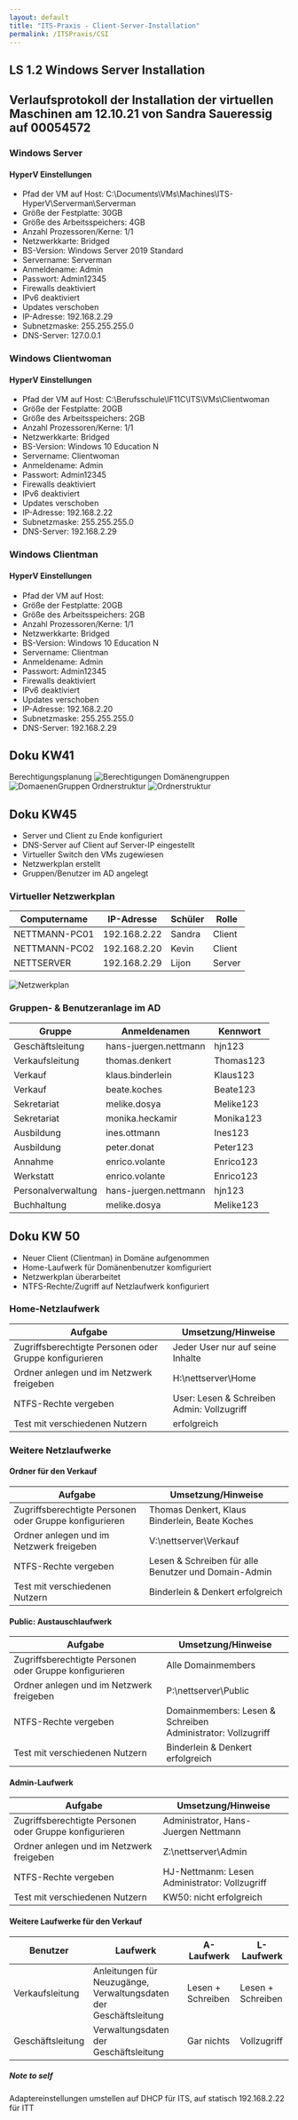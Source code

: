 ```yaml
---
layout: default
title: "ITS-Praxis - Client-Server-Installation"
permalink: /ITSPraxis/CSI
---
```


## LS 1.2 Windows Server Installation

## Verlaufsprotokoll der Installation der virtuellen Maschinen am 12.10.21 von Sandra Saueressig auf 00054572

### Windows Server

#### HyperV Einstellungen

* Pfad der VM auf Host: C:\Documents\VMs\Machines\ITS-HyperV\Serverman\Serverman
* Größe der Festplatte: 30GB
* Größe des Arbeitsspeichers: 4GB
* Anzahl Prozessoren/Kerne: 1/1
* Netzwerkkarte: Bridged
* BS-Version: Windows Server 2019 Standard
* Servername: Serverman
* Anmeldename: Admin
* Passwort: Admin12345
* Firewalls deaktiviert
* IPv6 deaktiviert
* Updates verschoben
* IP-Adresse: 192.168.2.29
* Subnetzmaske: 255.255.255.0
* DNS-Server: 127.0.0.1

### Windows Clientwoman

#### HyperV Einstellungen

* Pfad der VM auf Host: C:\Berufsschule\IF11C\ITS\VMs\Clientwoman
* Größe der Festplatte: 20GB
* Größe des Arbeitsspeichers: 2GB
* Anzahl Prozessoren/Kerne: 1/1
* Netzwerkkarte: Bridged
* BS-Version: Windows 10 Education N
* Servername: Clientwoman
* Anmeldename: Admin
* Passwort: Admin12345
* Firewalls deaktiviert
* IPv6 deaktiviert
* Updates verschoben
* IP-Adresse: 192.168.2.22
* Subnetzmaske: 255.255.255.0
* DNS-Server: 192.168.2.29

### Windows Clientman

#### HyperV Einstellungen

* Pfad der VM auf Host: 
* Größe der Festplatte: 20GB
* Größe des Arbeitsspeichers: 2GB
* Anzahl Prozessoren/Kerne: 1/1
* Netzwerkkarte: Bridged
* BS-Version: Windows 10 Education N
* Servername: Clientman
* Anmeldename: Admin
* Passwort: Admin12345
* Firewalls deaktiviert
* IPv6 deaktiviert
* Updates verschoben
* IP-Adresse: 192.168.2.20
* Subnetzmaske: 255.255.255.0
* DNS-Server: 192.168.2.29

## Doku KW41

Berechtigungsplanung
![Berechtigungen](../images/Berechtigungen.png)
Domänengruppen
![DomaenenGruppen](../images/DomaenenGruppen.png)
Ordnerstruktur
![Ordnerstruktur](../images/Ordnerstruktur.png)

## Doku KW45

* Server und Client zu Ende konfiguriert
* DNS-Server auf Client auf Server-IP eingestellt
* Virtueller Switch den VMs zugewiesen
* Netzwerkplan erstellt
* Gruppen/Benutzer im AD angelegt

### Virtueller Netzwerkplan

|Computername|IP-Adresse|Schüler|Rolle|
|--|--|--|--|
|NETTMANN-PC01|192.168.2.22|Sandra|Client|
|NETTMANN-PC02|192.168.2.20|Kevin|Client|
|NETTSERVER|192.168.2.29|Lijon|Server|

![Netzwerkplan](../images/Networkplan.png)

### Gruppen- & Benutzeranlage im AD

|Gruppe|Anmeldenamen|Kennwort|
|--|--|--|
|Geschäftsleitung|hans-juergen.nettmann|hjn123|
|Verkaufsleitung|thomas.denkert|Thomas123|
|Verkauf|klaus.binderlein|Klaus123|
|Verkauf|beate.koches|Beate123|
|Sekretariat|melike.dosya|Melike123|
|Sekretariat|monika.heckamir|Monika123|
|Ausbildung|ines.ottmann|Ines123|
|Ausbildung|peter.donat|Peter123|
|Annahme|enrico.volante|Enrico123|
|Werkstatt|enrico.volante|Enrico123|
|Personalverwaltung|hans-juergen.nettmann|hjn123|
|Buchhaltung|melike.dosya|Melike123|

## Doku KW 50

* Neuer Client (Clientman) in Domäne aufgenommen
* Home-Laufwerk für Domänenbenutzer komfiguriert
* Netzwerkplan überarbeitet
* NTFS-Rechte/Zugriff auf Netzlaufwerk konfiguriert

### Home-Netzlaufwerk

|Aufgabe|Umsetzung/Hinweise|
|--|--|
|Zugriffsberechtigte Personen oder Gruppe konfigurieren|Jeder User nur auf seine Inhalte|
|Ordner anlegen und im Netzwerk freigeben|H:\\nettserver\Home|
|NTFS-Rechte vergeben|User: Lesen & Schreiben<br>Admin: Vollzugriff|
|Test mit verschiedenen Nutzern| erfolgreich|

### Weitere Netzlaufwerke

#### Ordner für den Verkauf

|Aufgabe|Umsetzung/Hinweise|
|--|--|
|Zugriffsberechtigte Personen oder Gruppe konfigurieren|Thomas Denkert, Klaus Binderlein, Beate Koches|
|Ordner anlegen und im Netzwerk freigeben|V:\\nettserver\Verkauf|
|NTFS-Rechte vergeben|Lesen & Schreiben für alle Benutzer und Domain-Admin|
|Test mit verschiedenen Nutzern|Binderlein & Denkert erfolgreich|

#### Public: Austauschlaufwerk

|Aufgabe|Umsetzung/Hinweise|
|--|--|
|Zugriffsberechtigte Personen oder Gruppe konfigurieren|Alle Domainmembers|
|Ordner anlegen und im Netzwerk freigeben|P:\\nettserver\Public|
|NTFS-Rechte vergeben|Domainmembers: Lesen & Schreiben<br>Administrator: Vollzugriff|
|Test mit verschiedenen Nutzern| Binderlein & Denkert erfolgreich|

#### Admin-Laufwerk

|Aufgabe|Umsetzung/Hinweise|
|--|--|
|Zugriffsberechtigte Personen oder Gruppe konfigurieren|Administrator, Hans-Juergen Nettmann|
|Ordner anlegen und im Netzwerk freigeben|Z:\\nettserver\Admin|
|NTFS-Rechte vergeben|HJ-Nettmanm: Lesen<br>Administrator: Vollzugriff|
|Test mit verschiedenen Nutzern| KW50: nicht erfolgreich|

#### Weitere Laufwerke für den Verkauf

|Benutzer|Laufwerk|A-Laufwerk|L-Laufwerk|
|--|--|--|--|
|Verkaufsleitung|Anleitungen für Neuzugänge, Verwaltungsdaten der Geschäftsleitung|Lesen + Schreiben|Lesen + Schreiben|
|Geschäftsleitung|Verwaltungsdaten der Geschäftsleitung|Gar nichts|Vollzugriff|

##### Note to self

Adaptereinstellungen umstellen auf DHCP für ITS, auf statisch 192.168.2.22 für ITT

